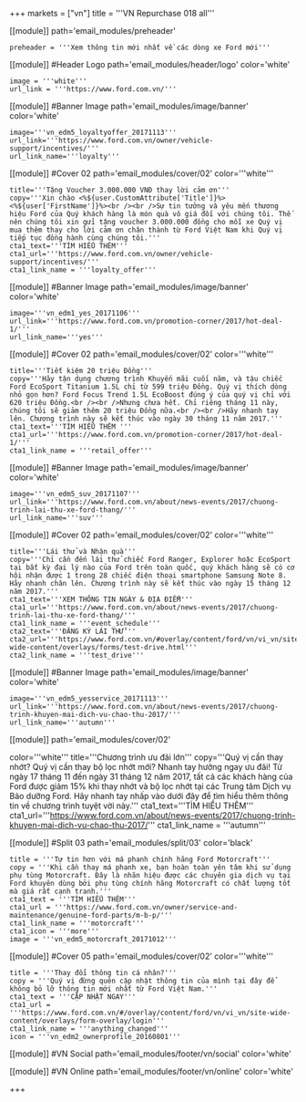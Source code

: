 +++
markets = ["vn"]
title = '''VN Repurchase 018 all'''

[[module]]
path='email_modules/preheader'

	preheader = '''Xem thông tin mới nhất về các dòng xe Ford mới'''

[[module]] #Header Logo
path='email_modules/header/logo'
color='white'

	image = '''white'''
	url_link = '''https://www.ford.com.vn/'''
    
[[module]] #Banner Image
path='email_modules/image/banner'
color='white'

	image='''vn_edm5_loyaltyoffer_20171113'''
	url_link='''https://www.ford.com.vn/owner/vehicle-support/incentives/'''
	url_link_name='''loyalty'''

[[module]] #Cover 02
path='email_modules/cover/02'
color='''white'''

	
	title='''Tặng Voucher 3.000.000 VNĐ thay lời cảm ơn'''
	copy='''Xin chào <%${user.CustomAttribute['Title']}%> <%${user['FirstName']}%><br /><br />Sự tin tưởng và yêu mến thương hiệu Ford của Quý khách hàng là món quà vô giá đối với chúng tôi. Thế nên chúng tôi xin gửi tặng voucher 3.000.000 đồng cho mỗi xe Quý vị mua thêm thay cho lời cảm ơn chân thành từ Ford Việt Nam khi Quý vị tiếp tục đồng hành cùng chúng tôi.'''
	cta1_text='''TÌM HIỂU THÊM'''
	cta1_url='''https://www.ford.com.vn/owner/vehicle-support/incentives/'''
	cta1_link_name = '''loyalty_offer'''

[[module]] #Banner Image
path='email_modules/image/banner'
color='white'

	image='''vn_edm1_yes_20171106'''
	url_link='''https://www.ford.com.vn/promotion-corner/2017/hot-deal-1/'''
	url_link_name='''yes'''

[[module]] #Cover 02
path='email_modules/cover/02'
color='''white'''

	
	title='''Tiết kiệm 20 triệu Đồng'''
	copy='''Hãy tận dụng chương trình Khuyến mãi cuối năm, và tậu chiếc Ford EcoSport Titanium 1.5L chỉ từ 599 triệu Đồng. Quý vị thích dòng nhỏ gọn hơn? Ford Focus Trend 1.5L EcoBoost đúng ý của quý vị chỉ với 620 triệu Đồng.<br /><br />Nhưng chưa hết. Chỉ riêng tháng 11 này, chúng tôi sẽ giảm thêm 20 triệu Đồng nữa.<br /><br />Hãy nhanh tay lên. Chương trình này sẽ kết thúc vào ngày 30 tháng 11 năm 2017.'''
	cta1_text='''TÌM HIỂU THÊM '''
	cta1_url='''https://www.ford.com.vn/promotion-corner/2017/hot-deal-1/'''
	cta1_link_name = '''retail_offer'''
  
[[module]] #Banner Image
path='email_modules/image/banner'
color='white'

	image='''vn_edm5_suv_20171107'''
	url_link='''https://www.ford.com.vn/about/news-events/2017/chuong-trinh-lai-thu-xe-ford-thang/'''
	url_link_name='''suv'''
  
[[module]] #Cover 02
path='email_modules/cover/02'
color='''white'''


	title='''Lái thử và Nhận quà'''
	copy='''Chỉ cần đến lái thử chiếc Ford Ranger, Explorer hoặc EcoSport tại bất kỳ đại lý nào của Ford trên toàn quốc, quý khách hàng sẽ có cơ hội nhận được 1 trong 28 chiếc điện thoại smartphone Samsung Note 8. Hãy nhanh chân lên. Chương trình này sẽ kết thúc vào ngày 15 tháng 12 năm 2017.'''
	cta1_text='''XEM THÔNG TIN NGÀY & ĐỊA ĐIỂM'''
	cta1_url='''https://www.ford.com.vn/about/news-events/2017/chuong-trinh-lai-thu-xe-ford-thang/'''
	cta1_link_name = '''event_schedule'''
    cta2_text='''ĐĂNG KÝ LÁI THỬ'''
	cta2_url='''https://www.ford.com.vn/#overlay/content/ford/vn/vi_vn/site-wide-content/overlays/forms/test-drive.html'''
	cta2_link_name = '''test_drive'''
  
 [[module]] #Banner Image
path='email_modules/image/banner'
color='white'

	image='''vn_edm5_yesservice_20171113'''
	url_link='''https://www.ford.com.vn/about/news-events/2017/chuong-trinh-khuyen-mai-dich-vu-chao-thu-2017/'''
	url_link_name='''autumn'''

[[module]]
path='email_modules/cover/02'

color='''white'''
title='''Chương trình ưu đãi lớn'''
copy='''Quý vị cần thay nhớt? Quý vị cần thay bộ lọc nhớt mới? Nhanh tay hưởng ngay ưu đãi! Từ ngày 17 tháng 11 đến ngày 31 tháng 12 năm 2017, tất cả các khách hàng của Ford được giảm 15% khi thay nhớt và bộ lọc nhớt tại các Trung tâm Dịch vụ Bảo dưỡng Ford. Hãy nhanh tay nhấp vào dưới đây để tìm hiểu thêm thông tin về chương trình tuyệt vời này.'''
cta1_text='''TÌM HIỂU THÊM'''
cta1_url='''https://www.ford.com.vn/about/news-events/2017/chuong-trinh-khuyen-mai-dich-vu-chao-thu-2017/'''
cta1_link_name = '''autumn'''

[[module]] #Split 03
path='email_modules/split/03'
color='black'

	title = '''Tự tin hơn với má phanh chính hãng Ford Motorcraft'''
	copy = '''Khi cần thay má phanh xe, bạn hoàn toàn yên tâm khi sử dụng phụ tùng Motorcraft. Đây là nhãn hiệu được các chuyên gia dịch vụ tại Ford khuyên dùng bởi phụ tùng chính hãng Motorcraft có chất lượng tốt mà giá rất cạnh tranh.'''
	cta1_text = '''TÌM HIỂU THÊM'''
	cta1_url = '''https://www.ford.com.vn/owner/service-and-maintenance/genuine-ford-parts/m-b-p/'''
	cta1_link_name = '''motorcraft'''
	cta1_icon = '''more'''
	image = '''vn_edm5_motorcraft_20171012'''

[[module]] #Cover 05
path='email_modules/cover/02'
color='''white'''

	title = '''Thay đổi thông tin cá nhân?'''
	copy = '''Quý vị đừng quên cập nhật thông tin của mình tại đây để không bỏ lỡ thông tin mới nhất từ Ford Việt Nam.'''
	cta1_text = '''CẬP NHẬT NGAY'''
	cta1_url = '''https://www.ford.com.vn/#/overlay/content/ford/vn/vi_vn/site-wide-content/overlays/form-overlay/login'''
	cta1_link_name = '''anything_changed'''
	icon = '''vn_edm2_ownerprofile_20160801'''

[[module]] #VN Social
path='email_modules/footer/vn/social'
color='white'


[[module]] #VN Online
path='email_modules/footer/vn/online'
color='white'


+++